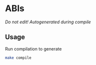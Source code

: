 # ABIs

_Do not edit! Autogenerated during compile_

## Usage

Run compilation to generate
```sh
make compile
```
